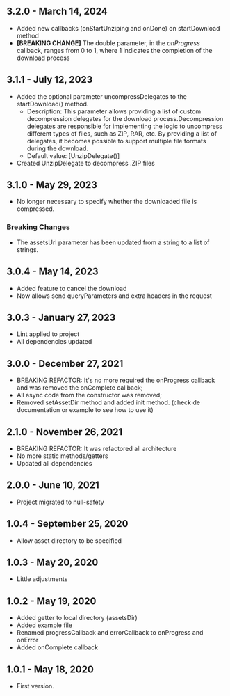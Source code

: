 ## 3.2.0 - March 14, 2024
* Added new callbacks (onStartUnziping and onDone) on startDownload method
* **[BREAKING CHANGE]** The double parameter, in the *onProgress* callback, ranges from 0 to 1, where 1 indicates the completion of the download process

## 3.1.1 - July 12, 2023

* Added the optional parameter uncompressDelegates to the startDownload() method.
    * Description: This parameter allows providing a list of custom decompression delegates for the
      download process.Decompression delegates are responsible for implementing the logic to
      uncompress different types of files, such as ZIP, RAR, etc. By providing a list of delegates,
      it becomes possible to support multiple file formats during the download.
    * Default value: [UnzipDelegate()]
* Created UnzipDelegate to decompress .ZIP files

## 3.1.0 - May 29, 2023

* No longer necessary to specify whether the downloaded file is compressed.

### Breaking Changes

* The assetsUrl parameter has been updated from a string to a list of strings.

## 3.0.4 - May 14, 2023

* Added feature to cancel the download
* Now allows send queryParameters and extra headers in the request

## 3.0.3 - January 27, 2023

* Lint applied to project
* All dependencies updated

## 3.0.0 - December 27, 2021

* BREAKING REFACTOR: It's no more required the onProgress callback and was removed the onComplete
  callback;
* All async code from the constructor was removed;
* Removed setAssetDir method and added init method. (check de documentation or example to see how to
  use it)

## 2.1.0 - November 26, 2021

* BREAKING REFACTOR: It was refactored all architecture
* No more static methods/getters
* Updated all dependencies

## 2.0.0 - June 10, 2021

* Project migrated to null-safety

## 1.0.4 - September 25, 2020

* Allow asset directory to be specified

## 1.0.3 - May 20, 2020

* Little adjustments

## 1.0.2 - May 19, 2020

* Added getter to local directory (assetsDir)
* Added example file
* Renamed progressCallback and errorCallback to onProgress and onError
* Added onComplete callback

## 1.0.1 - May 18, 2020

* First version.